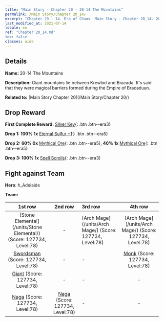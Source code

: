 ```yaml
---
title: "Main Story - Chapter 20 - 20-14 The Mountains"
permalink: /Main Story/Chapter 20_14/
excerpt: "Chapter 20 - 14. Era of Chaos  Main Story - Chapter 20_14. 20-14 The Mountains"
last_modified_at: 2021-07-14
locale: en
ref: "Chapter 20_14.md"
toc: false
classes: wide
---
```


## Details

 **Name:** 20-14 The Mountains

 **Description:** Giant mountains lie between Krewlod and Bracada. It's said that they were magical barriers formed during the Empire of Bracaduun.

 **Related to:** [Main Story Chapter 20](/Main Story/Chapter 20/)

## Drop Reward

 **First Complete Reward:** [Silver Key](/Items/con_693/){: .btn .btn--era3}

 **Drop 1:** **100% 1x** [Eternal Sulfur +1](/Items/mat_71/){: .btn .btn--era5}

 **Drop 2:** **60% 0x** [Mythical Ore](/Items/mat_61/){: .btn .btn--era5}, **40% 1x** [Mythical Ore](/Items/mat_61/){: .btn .btn--era5}

 **Drop 3:** **100% 1x** [Spell Scrolls](/Items/con_694/){: .btn .btn--era3}


## Fight against Team
 **Hero:** h_Adelaide

 **Team:**


  | 1st row | 2nd row | 3rd row | 4th row |
  |:----:|:----:|:----|:----:|
  | [Stone Elemental](/units/Stone Elemental/) (Score: 127734, Level:78)  | - | [Arch Mage](/units/Arch Mage/) (Score: 127734, Level:78)  | [Arch Mage](/units/Arch Mage/) (Score: 127734, Level:78)  |
  | [Swordsman](/units/Swordsman/) (Score: 127734, Level:78)  | - | - | [Monk](/units/Monk/) (Score: 127734, Level:78)  |
  | [Giant](/units/Giant/) (Score: 127734, Level:78)  | - | - | - |
  | [Naga](/units/Naga/) (Score: 127734, Level:78)  | [Naga](/units/Naga/) (Score: 127734, Level:78)  | - | - |


